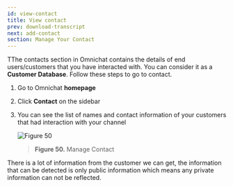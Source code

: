 ```yaml
---
id: view-contact
title: View contact
prev: download-transcript
next: add-contact
section: Manage Your Contact
---
```


TThe contacts section in Omnichat contains the details of end users/customers that you have interacted with. You can consider it as a **Customer Database**. Follow these steps to go to contact.

1. Go to Omnichat **homepage**
2. Click **Contact** on the sidebar
3. You can see the list of names and contact information of your customers that had interaction with your channel

    ![Figure 50](/assets/images/products/kata-omnichat/image50.png)

    > **Figure 50.** Manage Contact

There is a lot of information from the customer we can get, the information that can be detected is only public information which means any private information can not be reflected.

